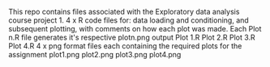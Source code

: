 This repo contains files associated with the Exploratory data analysis course project 1.
4 x R code files for: data loading and conditioning, and subsequent plotting, with comments on how each plot was made.
Each Plot n.R file generates it's respective plotn.png output
    Plot 1.R
    Plot 2.R
    Plot 3.R
    Plot 4.R
4 x png format files each containing the required plots for the assignment
    plot1.png
    plot2.png
    plot3.png
    plot4.png
    
